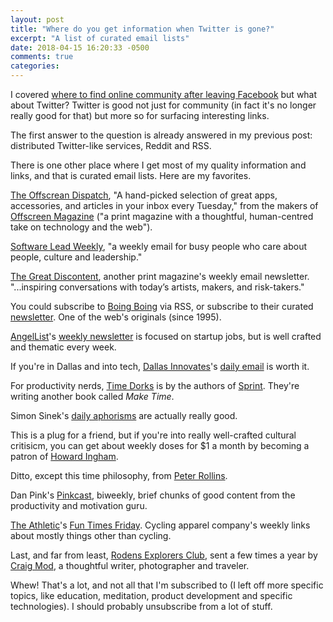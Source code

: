 ```yaml
---
layout: post
title: "Where do you get information when Twitter is gone?"
excerpt: "A list of curated email lists"
date: 2018-04-15 16:20:33 -0500
comments: true
categories: 
---
```


I covered [where to find online community after leaving Facebook]({{site.baseurl}}/2018/04/06/where-do-you-go-when-facebook-is-gone/) but what about Twitter? Twitter is good not just for community (in fact it's no longer really good for that) but more so for surfacing interesting links. 

The first answer to the question is already answered in my previous post: distributed Twitter-like services, Reddit and RSS.

There is one other place where I get most of my quality information and links, and that is curated email lists. Here are my favorites.

[The Offscrean Dispatch](https://www.offscreenmag.com/dispatch/), "A hand-picked selection of great apps, accessories, and articles in your inbox every Tuesday," from the makers of [Offscreen Magazine](https://www.offscreenmag.com/) ("a print magazine with a thoughtful, human-centred take on technology and the web").

[Software Lead Weekly](http://softwareleadweekly.com/), "a weekly email for busy people who care about people, culture and leadership."

[The Great Discontent](https://thegreatdiscontent.com/follow), another print magazine's weekly email newsletter. "...inspiring conversations with today’s artists, makers, and risk-takers."

You could subscribe to [Boing Boing](https://boingboing.net/) via RSS, or subscribe to their curated [newsletter](http://eepurl.com/bE8oDf). One of the web's originals (since 1995).

[AngelList](https://angel.co/)'s [weekly newsletter](https://angel.co/newsletters) is focused on startup jobs, but is well crafted and thematic every week.

If you're in Dallas and into tech, [Dallas Innovates](https://dallasinnovates.com/)'s [daily email](http://eepurl.com/bRc8Sf) is worth it.

For productivity nerds, [Time Dorks](https://www.getrevue.co/profile/timedorks) is by the authors of [Sprint](https://www.thesprintbook.com/). They're writing another book called _Make Time_.

Simon Sinek's [daily aphorisms](http://eepurl.com/_jYP5) are actually really good.

This is a plug for a friend, but if you're into really well-crafted cultural critisicm, you can get about weekly doses for $1 a month by becoming a patron of [Howard Ingham](https://www.patreon.com/HowardDavidIngham/overview).

Ditto, except this time philosophy, from [Peter Rollins](https://www.patreon.com/peterrollins).

Dan Pink's [Pinkcast](http://www.danpink.com/pinkcast/), biweekly, brief chunks of good content from the productivity and motivation guru.

[The Athletic](https://www.theathleticcommunity.com/)'s [Fun Times Friday](https://theathleticcommunity.us7.list-manage.com/subscribe/post?u=e1714cf82be502320e725ce01&id=3eb1f9d171). Cycling apparel company's weekly links about mostly things other than cycling.

Last, and far from least, [Rodens Explorers Club](https://craigmod.com/explorers/), sent a few times a year by [Craig Mod](https://craigmod.com/), a thoughtful writer, photographer and traveler.

Whew! That's a lot, and not all that I'm subscribed to (I left off more specific topics, like education, meditation, product development and specific technologies). I should probably unsubscribe from a lot of stuff.
